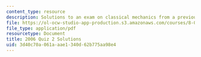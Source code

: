 ```yaml
---
content_type: resource
description: Solutions to an exam on classical mechanics from a previous semester.
file: https://ol-ocw-studio-app-production.s3.amazonaws.com/courses/8-012-physics-i-classical-mechanics-fall-2008/3d40c70a061aaae1340d62b775aa98e4_quiz3_pract_sol.pdf
file_type: application/pdf
resourcetype: Document
title: 2006 Quiz 2 Solutions
uid: 3d40c70a-061a-aae1-340d-62b775aa98e4
---
```

